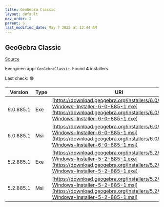 ```yaml
---
title: GeoGebra Classic
layout: default
nav_order: 2
parent: G
last_modified_date: May 7 2025 at 12:44 AM
---
```


## GeoGebra Classic

[Source](https://www.geogebra.org)

Evergreen app: `GeoGebraClassic`. Found **4** installers.

Last check: 🟢

| Version   | Type | URI                                                                                                                                                                            |
| --------- | ---- | ------------------------------------------------------------------------------------------------------------------------------------------------------------------------------ |
| 6.0.885.1 | Exe  | [https://download.geogebra.org/installers/6.0/GeoGebra-Windows-Installer-6-0-885-1.exe](https://download.geogebra.org/installers/6.0/GeoGebra-Windows-Installer-6-0-885-1.exe) |
| 6.0.885.1 | Msi  | [https://download.geogebra.org/installers/6.0/GeoGebra-Windows-Installer-6-0-885-1.msi](https://download.geogebra.org/installers/6.0/GeoGebra-Windows-Installer-6-0-885-1.msi) |
| 5.2.885.1 | Exe  | [https://download.geogebra.org/installers/5.2/GeoGebra-Windows-Installer-5-2-885-1.exe](https://download.geogebra.org/installers/5.2/GeoGebra-Windows-Installer-5-2-885-1.exe) |
| 5.2.885.1 | Msi  | [https://download.geogebra.org/installers/5.2/GeoGebra-Windows-Installer-5-2-885-1.msi](https://download.geogebra.org/installers/5.2/GeoGebra-Windows-Installer-5-2-885-1.msi) |
